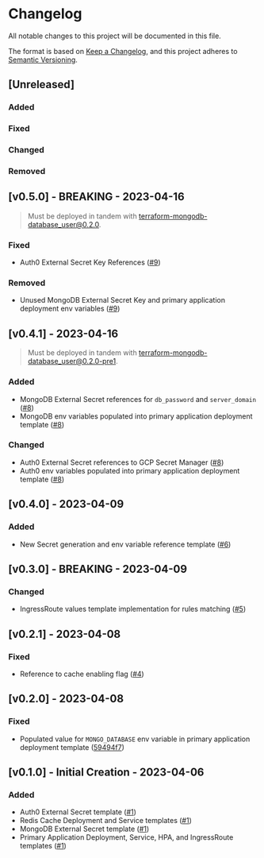 # Changelog

All notable changes to this project will be documented in this file.

The format is based on [Keep a Changelog](https://keepachangelog.com/en/1.0.0/),
and this project adheres to [Semantic Versioning](https://semver.org/spec/v2.0.0.html).

## [Unreleased]

### Added

### Fixed

### Changed

### Removed

## [v0.5.0] - BREAKING - 2023-04-16

> Must be deployed in tandem with [terraform-mongodb-database_user@0.2.0](https://github.com/lockerstock/terraform-mongodb-database_user/releases/tag/v0.2.0).

### Fixed

- Auth0 External Secret Key References ([#9](https://github.com/lockerstock/helm-charts/pull/9))

### Removed

- Unused MongoDB External Secret Key and primary application deployment env variables ([#9](https://github.com/lockerstock/helm-charts/pull/9))

## [v0.4.1] - 2023-04-16

> Must be deployed in tandem with [terraform-mongodb-database_user@0.2.0-pre1](https://github.com/lockerstock/terraform-mongodb-database_user/releases/tag/v0.2.0-pre1).

### Added

- MongoDB External Secret references for `db_password` and `server_domain` ([#8](https://github.com/lockerstock/helm-charts/pull/8))
- MongoDB env variables populated into primary application deployment template ([#8](https://github.com/lockerstock/helm-charts/pull/8))

### Changed

- Auth0 External Secret references to GCP Secret Manager ([#8](https://github.com/lockerstock/helm-charts/pull/8))
- Auth0 env variables populated into primary application deployment template ([#8](https://github.com/lockerstock/helm-charts/pull/8))

## [v0.4.0] - 2023-04-09

### Added

- New Secret generation and env variable reference template ([#6](https://github.com/lockerstock/helm-charts/pull/6))

## [v0.3.0] - BREAKING - 2023-04-09

### Changed

- IngressRoute values template implementation for rules matching ([#5](https://github.com/lockerstock/helm-charts/pull/5))

## [v0.2.1] - 2023-04-08

### Fixed

- Reference to cache enabling flag ([#4](https://github.com/lockerstock/helm-charts/pull/4))

## [v0.2.0] - 2023-04-08

### Fixed

- Populated value for `MONGO_DATABASE` env variable in primary application deployment template ([59494f7](https://github.com/lockerstock/helm-charts/commit/59494f79872e6f37948587ba8de47b9223c5fb0b))

## [v0.1.0] - Initial Creation - 2023-04-06

### Added

- Auth0 External Secret template ([#1](https://github.com/lockerstock/helm-charts/pull/1))
- Redis Cache Deployment and Service templates ([#1](https://github.com/lockerstock/helm-charts/pull/1))
- MongoDB External Secret template ([#1](https://github.com/lockerstock/helm-charts/pull/1))
- Primary Application Deployment, Service, HPA, and IngressRoute templates ([#1](https://github.com/lockerstock/helm-charts/pull/1))

